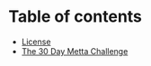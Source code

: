 # Table of contents

* [License](README.md)
* [The 30 Day Metta Challenge](the-30-day-metta-challenge.md)

